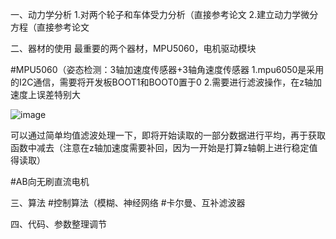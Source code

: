 一、动力学分析
1.对两个轮子和车体受力分析（直接参考论文
2.建立动力学微分方程（直接参考论文


二、器材的使用
最重要的两个器材，MPU5060，电机驱动模块

#MPU5060（姿态检测：3轴加速度传感器+3轴角速度传感器
1.mpu6050是采用的I2C通信，需要将开发板BOOT1和BOOT0置于0
2.需要进行滤波操作，在z轴加速度上误差特别大

![image](https://user-images.githubusercontent.com/109507018/180629533-ad665100-ab85-4ac0-877a-4f38ea61dc0e.png)

可以通过简单均值滤波处理一下，即将开始读取的一部分数据进行平均，再于获取函数中减去（注意在z轴加速度需要补回，因为一开始是打算z轴朝上进行稳定值得读取）


#AB向无刷直流电机

三、算法
#控制算法（模糊、神经网络
#卡尔曼、互补滤波器


四、代码、参数整理调节
